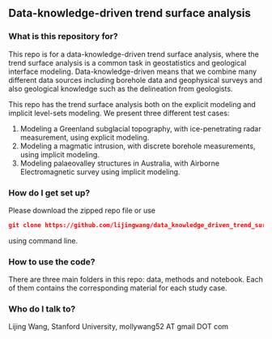 ## Data-knowledge-driven trend surface analysis

### What is this repository for?
This repo is for a data-knowledge-driven trend surface analysis, where the trend surface analysis is a common task in geostatistics and geological interface modeling. Data-knowledge-driven means that we combine many different data sources including borehole data and geophysical surveys and also geological knowledge such as the delineation from geologists. 

This repo has the trend surface analysis both on the explicit modeling and implicit level-sets modeling. We present three different test cases: 

1. Modeling a Greenland subglacial topography, with ice-penetrating radar measurement, using explicit modeling. 
2. Modeling a magmatic intrusion, with discrete borehole measurements, using implicit modeling. 
3. Modeling palaeovalley structures in Australia, with Airborne Electromagnetic survey using implicit modeling. 


### How do I get set up?
Please download the zipped repo file or use 
```json 
git clone https://github.com/lijingwang/data_knowledge_driven_trend_surface.git
```
using command line. 

### How to use the code? 
There are three main folders in this repo: data, methods and notebook. Each of them contains the corresponding material for each study case. 


### Who do I talk to?
Lijing Wang, Stanford University, mollywang52 AT gmail DOT com

